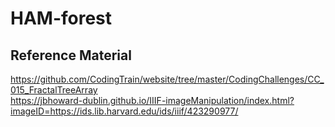 # HAM-forest

## Reference Material

https://github.com/CodingTrain/website/tree/master/CodingChallenges/CC_015_FractalTreeArray  
https://jbhoward-dublin.github.io/IIIF-imageManipulation/index.html?imageID=https://ids.lib.harvard.edu/ids/iiif/423290977/  
